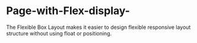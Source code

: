 # Page-with-Flex-display-
The Flexible Box Layout makes it easier to design flexible responsive layout structure without using float or positioning.
